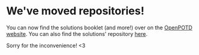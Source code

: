 # We've moved repositories! 

You can now find the solutions booklet (and more!) over on the [OpenPOTD website](https://openpotd.github.io/). You can also find the solutions' repository [here](https://github.com/OpenPOTD/Solutions).

Sorry for the inconvenience! <3
